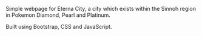 Simple webpage for Eterna City, a city which exists within the Sinnoh region in Pokemon Diamond, Pearl and Platinum.

Built using Bootstrap, CSS and JavaScript.
